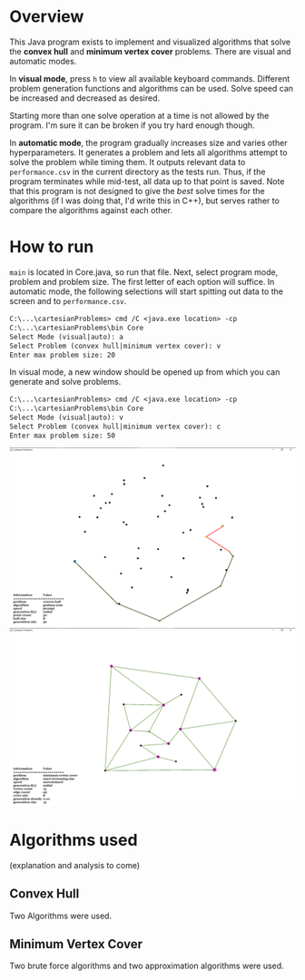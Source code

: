 # Overview
This Java program exists to implement and visualized algorithms that solve the **convex hull** and **minimum vertex cover** problems. There are visual and automatic modes.

In **visual mode**, press `h` to view all available keyboard commands. Different problem generation functions and algorithms can be used. Solve speed can be increased and decreased as desired. 

Starting more than one solve operation at a time is not allowed by the program. I'm sure it can be broken if you try hard enough though. 

In **automatic mode**, the program gradually increases size and varies other hyperparameters. It generates a problem and lets all algorithms attempt to solve the problem while timing them. It outputs relevant data to `performance.csv` in the current directory as the tests run. Thus, if the program terminates while mid-test, all data up to that point is saved. Note that this program is not designed to give the *best* solve times for the algorithms (if I was doing that, I'd write this in C++), but serves rather to compare the algorithms against each other.

# How to run
`main` is located in Core.java, so run that file. Next, select program mode, problem and problem size. The first letter of each option will suffice. In automatic mode, the following selections will start spitting out data to the screen and to `performance.csv`. 
~~~
C:\...\cartesianProblems> cmd /C <java.exe location> -cp C:\...\cartesianProblems\bin Core
Select Mode (visual|auto): a
Select Problem (convex hull|minimum vertex cover): v
Enter max problem size: 20
~~~
In visual mode, a new window should be opened up from which you can generate and solve problems.
~~~
C:\...\cartesianProblems> cmd /C <java.exe location> -cp C:\...\cartesianProblems\bin Core
Select Mode (visual|auto): v
Select Problem (convex hull|minimum vertex cover): c
Enter max problem size: 50
~~~
![Graham Scan algorithms solving the convex hull problem.](./grahamScan.png)
![A type of exhaustive search algorithm solving the minimum vertex cover problem.](./exactIncreasingSize.png)

# Algorithms used
(explanation and analysis to come)
## Convex Hull
Two Algorithms were used.
## Minimum Vertex Cover
Two brute force algorithms and two approximation algorithms were used.
